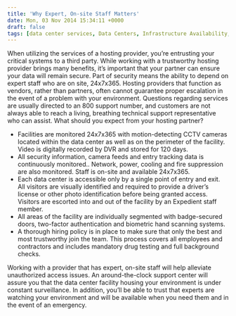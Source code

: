 ```yaml
---
title: 'Why Expert, On-site Staff Matters'
date: Mon, 03 Nov 2014 15:34:11 +0000
draft: false
tags: [data center services, Data Centers, Infrastructure Availability, data center provider, data centers, Craig Klatt, Aside]
---
```


When utilizing the services of a hosting provider, you’re entrusting your critical systems to a third party. While working with a trustworthy hosting provider brings many benefits, it’s important that your partner can ensure your data will remain secure. Part of security means the ability to depend on expert staff who are on site, 24x7x365. Hosting providers that function as vendors, rather than partners, often cannot guarantee proper escalation in the event of a problem with your environment. Questions regarding services are usually directed to an 800 support number, and customers are not always able to reach a living, breathing technical support representative who can assist. What should you expect from your hosting partner?

*   Facilities are monitored 24x7x365 with motion-detecting CCTV cameras located within the data center as well as on the perimeter of the facility. Video is digitally recorded by DVR and stored for 120 days.
*   All security information, camera feeds and entry tracking data is continuously monitored.. Network, power, cooling and fire suppression are also monitored. Staff is on-site and available 24x7x365.
*   Each data center is accessible only by a single point of entry and exit. All visitors are visually identified and required to provide a driver’s license or other photo identification before being granted access. Visitors are escorted into and out of the facility by an Expedient staff member.
*   All areas of the facility are individually segmented with badge-secured doors, two-factor authentication and biometric hand scanning systems.
*   A thorough hiring policy is in place to make sure that only the best and most trustworthy join the team. This process covers all employees and contractors and includes mandatory drug testing and full background checks.

Working with a provider that has expert, on-site staff will help alleviate unauthorized access issues. An around-the-clock support center will assure you that the data center facility housing your environment is under constant surveillance. In addition, you’ll be able to trust that experts are watching your environment and will be available when you need them and in the event of an emergency.